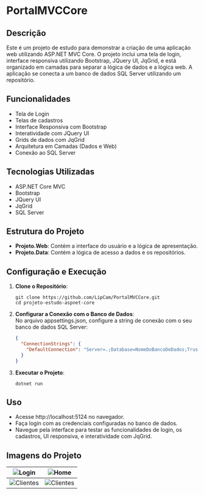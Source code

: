 # PortalMVCCore

## Descrição
Este é um projeto de estudo para demonstrar a criação de uma aplicação web utilizando ASP.NET MVC Core. O projeto inclui uma tela de login, interface responsiva utilizando Bootstrap, JQuery UI, JqGrid, e está organizado em camadas para separar a lógica de dados e a lógica web. A aplicação se conecta a um banco de dados SQL Server utilizando um repositório.

## Funcionalidades
- Tela de Login
- Telas de cadastros
- Interface Responsiva com Bootstrap
- Interatividade com JQuery UI
- Grids de dados com JqGrid
- Arquitetura em Camadas (Dados e Web)
- Conexão ao SQL Server

## Tecnologias Utilizadas
- ASP.NET Core MVC
- Bootstrap
- JQuery UI
- JqGrid
- SQL Server

## Estrutura do Projeto
- **Projeto.Web**: Contém a interface do usuário e a lógica de apresentação.
- **Projeto.Data**: Contém a lógica de acesso a dados e os repositórios.

## Configuração e Execução
1. **Clone o Repositório**:
   ```
   git clone https://github.com/LipCam/PortalMVCCore.git
   cd projeto-estudo-aspnet-core
2. **Configurar a Conexão com o Banco de Dados**:  
No arquivo appsettings.json, configure a string de conexão com o seu banco de dados SQL Server:  
    ```json
    {
      "ConnectionStrings": {
        "DefaultConnection": "Server=.;Database=NomeDoBancoDeDados;Trusted_Connection=True;"
      }
    }
    ```
3. **Executar o Projeto**:
    ```
    dotnet run
    ```
## Uso
- Acesse http://localhost:5124 no navegador.
- Faça login com as credenciais configuradas no banco de dados.
- Navegue pela interface para testar as funcionalidades de login, os cadastros, UI responsiva, e interatividade com JqGrid.

## Imagens do Projeto

| ![Login](Prints/01.png) | ![Home](Prints/02.png) |
|:-------------------------------------:|:-------------------------------------:|
| ![Clientes](Prints/03.png) | ![Clientes](Prints/04.png) |


